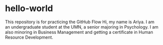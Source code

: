 # hello-world
This repository is for practicing the GitHub Flow
Hi, my name is Ariya. I am an undergraduate student at the UMN, a senior majoring in Psychology. I am also minoring in Business Management and getting a certificate in Human Resource Development.
